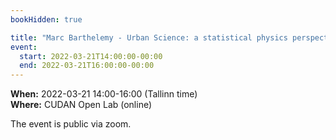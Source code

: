 ```yaml
---
bookHidden: true

title: "Marc Barthelemy - Urban Science: a statistical physics perspective"
event:
  start: 2022-03-21T14:00:00-00:00
  end: 2022-03-21T16:00:00-00:00
---
```


**When:**  2022-03-21 14:00-16:00 (Tallinn time)  
**Where:** CUDAN Open Lab (online)

The event is public via zoom.  

